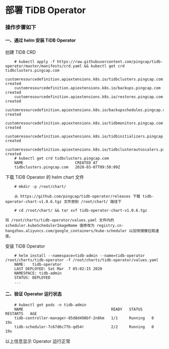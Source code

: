 
# 部署 TiDB Operator

### 操作步骤如下

#### 一、通过 helm 安装 TiDB Operator

创建 TiDB CRD
```
    # kubectl apply -f https://raw.githubusercontent.com/pingcap/tidb-operator/master/manifests/crd.yaml && kubectl get crd tidbclusters.pingcap.com
    customresourcedefinition.apiextensions.k8s.io/tidbclusters.pingcap.com created
    customresourcedefinition.apiextensions.k8s.io/backups.pingcap.com created
    customresourcedefinition.apiextensions.k8s.io/restores.pingcap.com created
    customresourcedefinition.apiextensions.k8s.io/backupschedules.pingcap.com created
    customresourcedefinition.apiextensions.k8s.io/tidbmonitors.pingcap.com created
    customresourcedefinition.apiextensions.k8s.io/tidbinitializers.pingcap.com created
    customresourcedefinition.apiextensions.k8s.io/tidbclusterautoscalers.pingcap.com created
    # kubectl get crd tidbclusters.pingcap.com
    NAME                       CREATED AT
    tidbclusters.pingcap.com   2020-03-07T09:58:09Z
```
下载 TiDB Operator 的 helm chart 文件
```
    # mkdir -p /root/chart/

    从 https://github.com/pingcap/tidb-operator/releases 下载 tidb-operator-chart-v1.0.6.tgz 文件放到 /root/chart/ 路径下

    # cd /root/chart/ && tar xvf tidb-operator-chart-v1.0.6.tgz

```
    将 /root/charts/tidb-operator/values.yaml 文件内的 scheduler.kubeSchedulerImageName 值修改为 registry.cn-hangzhou.aliyuncs.com/google_containers/kube-scheduler 以加快镜像拉取速度。
安装 TiDB Operator
```
    # helm install --namespace=tidb-admin --name=tidb-operator /root/charts/tidb-operator -f /root/charts/tidb-operator/values.yaml
    NAME:   tidb-operator
    LAST DEPLOYED: Sat Mar  7 05:02:15 2020
    NAMESPACE: tidb-admin
    STATUS: DEPLOYED
    ...
```

#### 二、验证 Operator 运行状态

```
    # kubectl get pods -n tidb-admin
    NAME                                       READY   STATUS    RESTARTS   AGE
    tidb-controller-manager-85d8d498bf-2n8km   1/1     Running   0          19s
    tidb-scheduler-7c67d6c77b-qd54r            2/2     Running   0          19s
```
以上信息显示 Operator 运行正常

